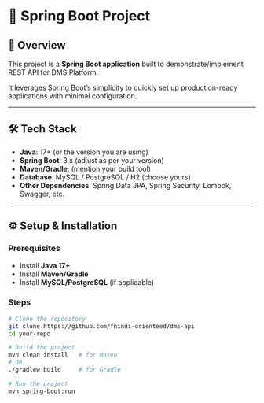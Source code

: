 # 🚀 Spring Boot Project

## 📖 Overview
This project is a **Spring Boot application** built to demonstrate/implement REST API for DMS Platform.  

It leverages Spring Boot’s simplicity to quickly set up production-ready applications with minimal configuration.

---

## 🛠️ Tech Stack
- **Java**: 17+ (or the version you are using)  
- **Spring Boot**: 3.x (adjust as per your version)  
- **Maven/Gradle**: (mention your build tool)  
- **Database**: MySQL / PostgreSQL / H2 (choose yours)  
- **Other Dependencies**: Spring Data JPA, Spring Security, Lombok, Swagger, etc.  

---

## ⚙️ Setup & Installation

### Prerequisites
- Install **Java 17+**  
- Install **Maven/Gradle**  
- Install **MySQL/PostgreSQL** (if applicable)  

### Steps
```bash
# Clone the repository
git clone https://github.com/fhindi-orienteed/dms-api
cd your-repo

# Build the project
mvn clean install   # for Maven
# OR
./gradlew build     # for Gradle

# Run the project
mvn spring-boot:run
